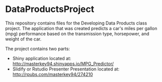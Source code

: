 # DataProductsProject

This repository contains files for the Developing Data Products class project.  The application that was created predicts a car's miles per gallon (mpg) performance based on the transmission type, horsepower, and weight of the car. 

The project contains two parts:
* Shiny application located at: http://masterkey94.shinyapps.io/MPG_Predictor/
* Slidify or Rstudio Presenter Presentation located at: http://rpubs.com/masterkey94/274210
